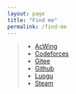 ```yaml
---
layout: page
title: "Find me"
permalink: /find-me
---
```


> * <a href="https://www.acwing.com/user/myspace/index/204721" target="_blank">AcWing</a>
> * <a href="https://codeforces.com/profile/Lyccrius" target="_blank">Codeforces</a>
> * <a href="https://gitee.com/Lyccrius" target="_blank">Gitee</a>
> * <a href="https://github.com/Lyccrius" target="_blank">Github</a>
> * <a href="https://www.luogu.com.cn/user/278046" target="_blank">Luogu</a>
> * <a href="https://steamcommunity.com/id/Lyccrius" target="_blank">Steam</a>
